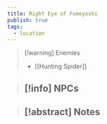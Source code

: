 ```yaml
---
title: Right Eye of Fumeyoshi
publish: true
tags:
  - location
---
```

> [!warning] Enemies
> - [[Hunting Spider]]

> [!info] NPCs
> - 

> [!abstract] Notes
> - 
